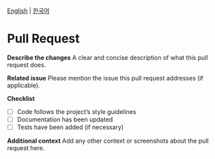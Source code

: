 [English](./PULL_REQUEST_TEMPLATE.md) | [한국어](./PULL_REQUEST_TEMPLATE.ko.md)

# Pull Request

**Describe the changes**
A clear and concise description of what this pull request does.

**Related issue**
Please mention the issue this pull request addresses (if applicable).

**Checklist**
- [ ] Code follows the project’s style guidelines
- [ ] Documentation has been updated
- [ ] Tests have been added (if necessary)

**Additional context**
Add any other context or screenshots about the pull request here.
